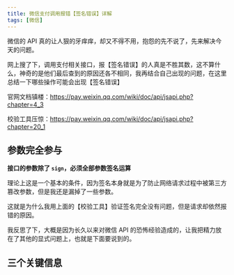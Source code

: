 ```yaml
---
title: 微信支付调用报错【签名错误】详解
tags: [微信]
---
```


微信的 API 真的让人狠的牙痒痒，却又不得不用，抱怨的先不说了，先来解决今天的问题。

<!-- more -->
<!-- toc -->

网上搜了下，调用支付相关接口，报【签名错误】的人真是不胜其数，这不算什么，神奇的是他们最后查到的原因还各不相同，我再结合自己出现的问题，在这里总结一下哪些操作可能会出现【签名错误】

官网文档镇楼：https://pay.weixin.qq.com/wiki/doc/api/jsapi.php?chapter=4_3

校验工具压惊：https://pay.weixin.qq.com/wiki/doc/api/jsapi.php?chapter=20_1

## 参数完全参与

**接口的参数除了 `sign`，必须全部参数签名运算**

理论上这是一个基本的条件，因为签名本身就是为了防止网络请求过程中被第三方篡改参数，但是我还是漏掉了一些参数。

这就是为什么我用上面的【校验工具】验证签名完全没有问题，但是请求却依然报错的原因。

我反思了下，大概是因为长久以来对微信 API 的恐怖经验造成的，让我把精力放在了其他的显式问题上，也就是下面要说到的。

## 三个关键信息








